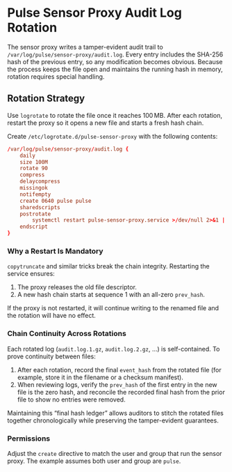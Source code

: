 # Pulse Sensor Proxy Audit Log Rotation

The sensor proxy writes a tamper-evident audit trail to
`/var/log/pulse/sensor-proxy/audit.log`. Every entry includes the SHA-256 hash
of the previous entry, so any modification becomes obvious. Because the process
keeps the file open and maintains the running hash in memory, rotation requires
special handling.

## Rotation Strategy

Use `logrotate` to rotate the file once it reaches 100 MB. After each rotation,
restart the proxy so it opens a new file and starts a fresh hash chain.

Create `/etc/logrotate.d/pulse-sensor-proxy` with the following contents:

```conf
/var/log/pulse/sensor-proxy/audit.log {
    daily
    size 100M
    rotate 90
    compress
    delaycompress
    missingok
    notifempty
    create 0640 pulse pulse
    sharedscripts
    postrotate
        systemctl restart pulse-sensor-proxy.service >/dev/null 2>&1 || true
    endscript
}
```

### Why a Restart Is Mandatory

`copytruncate` and similar tricks break the chain integrity. Restarting the
service ensures:

1. The proxy releases the old file descriptor.
2. A new hash chain starts at sequence 1 with an all-zero `prev_hash`.

If the proxy is not restarted, it will continue writing to the renamed file and
the rotation will have no effect.

### Chain Continuity Across Rotations

Each rotated log (`audit.log.1.gz`, `audit.log.2.gz`, …) is self-contained. To
prove continuity between files:

1. After each rotation, record the final `event_hash` from the rotated file (for
   example, store it in the filename or a checksum manifest).
2. When reviewing logs, verify the `prev_hash` of the first entry in the new
   file is the zero hash, and reconcile the recorded final hash from the prior
   file to show no entries were removed.

Maintaining this “final hash ledger” allows auditors to stitch the rotated files
together chronologically while preserving the tamper-evident guarantees.

### Permissions

Adjust the `create` directive to match the user and group that run the sensor
proxy. The example assumes both user and group are `pulse`.
